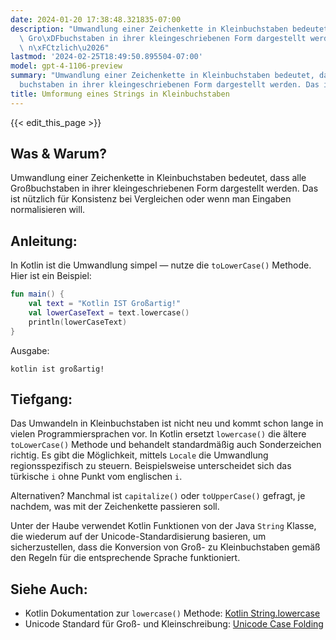 ```yaml
---
date: 2024-01-20 17:38:48.321835-07:00
description: "Umwandlung einer Zeichenkette in Kleinbuchstaben bedeutet, dass alle\
  \ Gro\xDFbuchstaben in ihrer kleingeschriebenen Form dargestellt werden. Das ist\
  \ n\xFCtzlich\u2026"
lastmod: '2024-02-25T18:49:50.895504-07:00'
model: gpt-4-1106-preview
summary: "Umwandlung einer Zeichenkette in Kleinbuchstaben bedeutet, dass alle Gro\xDF\
  buchstaben in ihrer kleingeschriebenen Form dargestellt werden. Das ist n\xFCtzlich\u2026"
title: Umformung eines Strings in Kleinbuchstaben
---
```


{{< edit_this_page >}}

## Was & Warum?
Umwandlung einer Zeichenkette in Kleinbuchstaben bedeutet, dass alle Großbuchstaben in ihrer kleingeschriebenen Form dargestellt werden. Das ist nützlich für Konsistenz bei Vergleichen oder wenn man Eingaben normalisieren will.

## Anleitung:
In Kotlin ist die Umwandlung simpel — nutze die `toLowerCase()` Methode. Hier ist ein Beispiel:

```kotlin
fun main() {
    val text = "Kotlin IST Großartig!"
    val lowerCaseText = text.lowercase()
    println(lowerCaseText)
}
```
Ausgabe:
```
kotlin ist großartig!
```

## Tiefgang:
Das Umwandeln in Kleinbuchstaben ist nicht neu und kommt schon lange in vielen Programmiersprachen vor. In Kotlin ersetzt `lowercase()` die ältere `toLowerCase()` Methode und behandelt standardmäßig auch Sonderzeichen richtig. Es gibt die Möglichkeit, mittels `Locale` die Umwandlung regionsspezifisch zu steuern. Beispielsweise unterscheidet sich das türkische `i` ohne Punkt vom englischen `i`.

Alternativen? Manchmal ist `capitalize()` oder `toUpperCase()` gefragt, je nachdem, was mit der Zeichenkette passieren soll.

Unter der Haube verwendet Kotlin Funktionen von der Java `String` Klasse, die wiederum auf der Unicode-Standardisierung basieren, um sicherzustellen, dass die Konversion von Groß- zu Kleinbuchstaben gemäß den Regeln für die entsprechende Sprache funktioniert.

## Siehe Auch:
- Kotlin Dokumentation zur `lowercase()` Methode: [Kotlin String.lowercase](https://kotlinlang.org/api/latest/jvm/stdlib/kotlin.text/lowercase.html)
- Unicode Standard für Groß- und Kleinschreibung: [Unicode Case Folding](https://www.unicode.org/reports/tr21/tr21-5.html)
